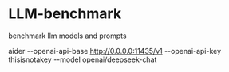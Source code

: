 # LLM-benchmark

benchmark llm models and prompts

aider --openai-api-base http://0.0.0.0:11435/v1 --openai-api-key thisisnotakey --model openai/deepseek-chat
